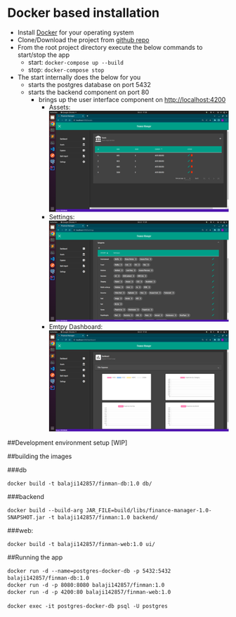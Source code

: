 # Docker based installation

- Install [Docker](https://docs.docker.com/get-docker/) for your operating system
- Clone/Download the project from [github repo](https://github.com/balaji142857/finance-manager)
- From the root project directory execute the below commands to start/stop the app
    - start: ```docker-compose up --build```
    - stop: ```docker-compose stop```
- The start internally does the below for you 
    - starts the postgres database on port 5432
    - starts the backend component on port 80
      - brings up the user interface component on [http://localhost:4200](http://localhost:4200)
        - Assets: ![Asset](./screenshots/assets.png "Assets")
        - Settings: ![Settings](./screenshots/settings.png "Settings")
        - Emtpy Dashboard: ![Settings](./screenshots/dashboard.png "Settings")

##Development environment setup [WIP]

##building the images

###db
```
docker build -t balaji142857/finman-db:1.0 db/
```

###backend
``` 
docker build --build-arg JAR_FILE=build/libs/finance-manager-1.0-SNAPSHOT.jar -t balaji142857/finman:1.0 backend/
```


###web:
```
docker build -t balaji142857/finman-web:1.0 ui/
```


##Running the app
```
docker run -d --name=postgres-docker-db -p 5432:5432 balaji142857/finman-db:1.0
docker run -d -p 8080:8080 balaji142857/finman:1.0
docker run -d -p 4200:80 balaji142857/finman-web:1.0

docker exec -it postgres-docker-db psql -U postgres
```
